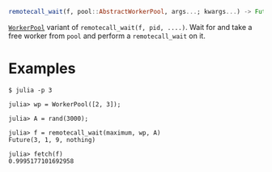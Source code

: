 ```julia
remotecall_wait(f, pool::AbstractWorkerPool, args...; kwargs...) -> Future
```

[`WorkerPool`](@ref) variant of `remotecall_wait(f, pid, ....)`. Wait for and take a free worker from `pool` and perform a `remotecall_wait` on it.

# Examples

```julia-repl
$ julia -p 3

julia> wp = WorkerPool([2, 3]);

julia> A = rand(3000);

julia> f = remotecall_wait(maximum, wp, A)
Future(3, 1, 9, nothing)

julia> fetch(f)
0.9995177101692958
```
